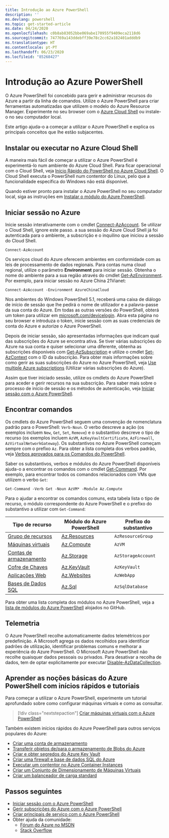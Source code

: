 ```yaml
---
title: Introdução ao Azure PowerShell
description: ''
ms.devlang: powershell
ms.topic: get-started-article
ms.date: 04/24/2020
ms.openlocfilehash: c0b8ab83052bbe069abe170955f9409eca2118d6
ms.sourcegitcommit: 747769a143ddebff39e78c2cc62a182401adddb9
ms.translationtype: HT
ms.contentlocale: pt-PT
ms.lasthandoff: 06/23/2020
ms.locfileid: "85268427"
---
```

# <a name="get-started-with-azure-powershell"></a>Introdução ao Azure PowerShell

O Azure PowerShell foi concebido para gerir e administrar recursos do Azure a partir da linha de comandos.
Utilize o Azure PowerShell para criar ferramentas automatizadas que utilizem o modelo do Azure Resource Manager. Experimente no seu browser com o [Azure Cloud Shell](/azure/cloud-shell/overview) ou instale-o no seu computador local.

Este artigo ajuda-o a começar a utilizar o Azure PowerShell e explica os principais conceitos que lhe estão subjacentes.

## <a name="install-or-run-in-azure-cloud-shell"></a>Instalar ou executar no Azure Cloud Shell

A maneira mais fácil de começar a utilizar o Azure PowerShell é experimentá-lo num ambiente do Azure Cloud Shell. Para ficar operacional com o Cloud Shell, veja [Início Rápido do PowerShell no Azure Cloud Shell](/azure/cloud-shell/quickstart-powershell). O Cloud Shell executa o PowerShell num contentor do Linux, pelo que a funcionalidade específica do Windows não está disponível.

Quando estiver pronto para instalar o Azure PowerShell no seu computador local, siga as instruções em [Instalar o módulo do Azure PowerShell](install-az-ps.md).

## <a name="sign-in-to-azure"></a>Iniciar sessão no Azure

Inicie sessão interativamente com o cmdlet [Connect-AzAccount](/powershell/module/az.accounts/connect-azaccount). Se utilizar o Cloud Shell, ignore este passo. a sua sessão do Azure Cloud Shell já foi autenticada para o ambiente, a subscrição e o inquilino que iniciou a sessão do Cloud Shell.

```azurepowershell-interactive
Connect-AzAccount
```

Os serviços cloud do Azure oferecem ambientes em conformidade com as leis de processamento de dados regionais. Para contas numa cloud regional, utilize o parâmetro **Environment** para iniciar sessão. Obtenha o nome do ambiente para a sua região através do cmdlet [Get-AzEnvironment](/powershell/module/Az.Accounts/Get-AzEnvironment).
Por exemplo, para iniciar sessão no Azure China 21Vianet:

```azurepowershell-interactive
Connect-AzAccount -Environment AzureChinaCloud
```

Nos ambientes do Windows PowerShell 5.1, receberá uma caixa de diálogo de início de sessão que lhe pedirá o nome de utilizador e a palavra-passe da sua conta do Azure. Em todas as outras versões do PowerShell, obterá um token para utilizar em [microsoft.com/devicelogin](https://microsoft.com/devicelogin). Abra esta página no seu browser e introduza o token, inicie sessão com as suas credenciais de conta do Azure e autorize o Azure PowerShell.

Depois de iniciar sessão, são apresentadas informações que indicam qual das subscrições do Azure se encontra ativa. Se tiver várias subscrições do Azure na sua conta e quiser selecionar uma diferente, obtenha as subscrições disponíveis com [Get-AzSubscription](/powershell/module/az.accounts/get-azsubscription) e utilize o cmdlet [Set-AzContext](/powershell/module/az.accounts/set-azcontext) com o ID da subscrição. Para obter mais informações sobre como gerir as suas subscrições do Azure no Azure PowerShell, veja [Use multiple Azure subscriptions](manage-subscriptions-azureps.md) (Utilizar várias subscrições do Azure).

Assim que tiver iniciado sessão, utilize os cmdlets do Azure PowerShell para aceder e gerir recursos na sua subscrição. Para saber mais sobre o processo de início de sessão e os métodos de autenticação, veja [Iniciar sessão com o Azure PowerShell](authenticate-azureps.md).

## <a name="find-commands"></a>Encontrar comandos

Os cmdlets do Azure PowerShell seguem uma convenção de nomenclatura padrão para o PowerShell: `Verb-Noun`. O verbo descreve a ação (os exemplos incluem `New`, `Get`, `Set`, `Remove`) e o substantivo descreve o tipo de recurso (os exemplos incluem `AzVM`, `AzKeyVaultCertificate`, `AzFirewall`, `AzVirtualNetworkGateway`). Os substantivos no Azure PowerShell começam sempre com o prefixo `Az`. Para obter a lista completa dos verbos padrão, veja [Verbos aprovados para os Comandos do PowerShell](/powershell/scripting/developer/cmdlet/approved-verbs-for-windows-powershell-commands).

Saber os substantivos, verbos e módulos do Azure PowerShell disponíveis ajuda-o a encontrar os comandos com o cmdlet [Get-Command](/powershell/module/microsoft.powershell.core/get-command). Por exemplo, para encontrar todos os comandos relacionados com VMs que utilizem o verbo `Get`:

```powershell-interactive
Get-Command -Verb Get -Noun AzVM* -Module Az.Compute
```

Para o ajudar a encontrar os comandos comuns, esta tabela lista o tipo de recurso, o módulo correspondente do Azure PowerShell e o prefixo do substantivo a utilizar com `Get-Command`:

|                              Tipo de recurso                              |                   Módulo do Azure PowerShell                    |    Prefixo do substantivo     |
| ----------------------------------------------------------------------- | ------------------------------------------------------------ | ------------------ |
| [Grupo de recursos](/azure/azure-resource-manager/resource-group-overview) | [Az.Resources](/powershell/module/az.resources#resources)    | `AzResourceGroup`  |
| [Máquinas virtuais](/azure/virtual-machines)                             | [Az.Compute](/powershell/module/az.compute#virtual_machines) | `AzVM`             |
| [Contas de armazenamento](/azure/storage/common/storage-introduction)          | [Az.Storage](/powershell/module/az.storage/)                 | `AzStorageAccount` |
| [Cofre de Chaves](/azure/key-vault/key-vault-whatis)                          | [Az.KeyVault](/powershell/module/az.keyvault)                | `AzKeyVault`       |
| [Aplicações Web](/azure/app-service)                                  | [Az.Websites](/powershell/module/az.websites)                | `AzWebApp`         |
| [Bases de Dados SQL](/azure/sql-database)                                    | [Az.Sql](/powershell/module/az.sql)                          | `AzSqlDatabase`    |

Para obter uma lista completa dos módulos no Azure PowerShell, veja a [lista de módulos do Azure PowerShell](https://github.com/Azure/azure-powershell/blob/master/documentation/azure-powershell-modules.md) alojados no GitHub.

## <a name="telemetry"></a>Telemetria

O Azure PowerShell recolhe automaticamente dados telemétricos por predefinição. A Microsoft agrega os dados recolhidos para identificar padrões de utilização, identificar problemas comuns e melhorar a experiência do Azure PowerShell. O Microsoft Azure PowerShell não recolhe quaisquer dados pessoais ou privados. Para desativar a recolha de dados, tem de optar explicitamente por executar [Disable-AzDataCollection](/powershell/module/az.accounts/disable-azdatacollection).

## <a name="learn-azure-powershell-basics-with-quickstarts-and-tutorials"></a>Aprender as noções básicas do Azure PowerShell com inícios rápidos e tutoriais

Para começar a utilizar o Azure PowerShell, experimente um tutorial aprofundado sobre como configurar máquinas virtuais e como as consultar.

> [!div class="nextstepaction"]
> [Criar máquinas virtuais com o Azure PowerShell](azureps-vm-tutorial.yml)

Também existem inícios rápidos do Azure PowerShell para outros serviços populares do Azure:

* [Criar uma conta de armazenamento](/azure/storage/common/storage-quickstart-create-account?tabs=azure-powershell)
* [Transferir objetos de/para o armazenamento de Blobs do Azure](/azure/storage/blobs/storage-quickstart-blobs-powershell)
* [Criar e obter segredos do Azure Key Vault](/azure/key-vault/quick-create-powershell)
* [Criar uma firewall e base de dados SQL do Azure](/azure/sql-database/scripts/sql-database-create-and-configure-database-powershell)
* [Executar um contentor no Azure Container Instances](/azure/container-instances/container-instances-quickstart-powershell)
* [Criar um Conjunto de Dimensionamento de Máquinas Virtuais](/azure/virtual-machine-scale-sets/quick-create-powershell)
* [Criar um balanceador de carga standard](/azure/load-balancer/quickstart-create-standard-load-balancer-powershell)

## <a name="next-steps"></a>Passos seguintes

* [Iniciar sessão com o Azure PowerShell](authenticate-azureps.md)
* [Gerir subscrições do Azure com o Azure PowerShell](manage-subscriptions-azureps.md)
* [Criar principais de serviço com o Azure PowerShell](create-azure-service-principal-azureps.md)
* Obter ajuda da comunidade:
  * [Fórum do Azure no MSDN](https://go.microsoft.com/fwlink/p/?LinkId=320212)
  * [Stack Overflow](https://go.microsoft.com/fwlink/?LinkId=320213)
